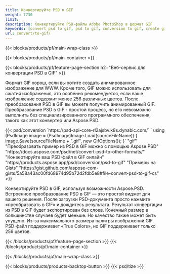```yaml
---
title: Конвертируйте PSD в GIF
weight: 7730
limit: 
description: Конвертируйте PSD-файлы Adobe PhotoShop в формат GIF
keywords: [convert psd to gif, psd to gif, conversion to gif, create gif from psd, print psd as gif]
url: convert/to-gif/
---
```


{{< blocks/products/pf/main-wrap-class >}}

{{< blocks/products/pf/main-container >}}

{{< blocks/products/pf/feature-page-section h2="Веб-сервис для конвертации PSD в GIF" >}}
<p>Формат GIF хорош, если вы хотите создать анимированное изображение для WWW. Кроме того, GIF можно использовать для сжатия изображения, это особенно рекомендуется, если ваше изображение содержит менее 256 различных цветов. После преобразования PSD в GIF вы можете получить анимированный GIF. Преобразование PSD в GIF - простой процесс, но его невозможно выполнить без специализированного программного обеспечения, такого как этот конвертер или Aspose.PSD.</p>
{{< psd/conversion `https://psd-api-core-rl2ajsbv.k8s.dynabic.com/` 
`    using (PsdImage image = (PsdImage)Image.Load(sourceFileName))
    {
        image.Save(sourceFileName + ".gif",  new GifOptions());
    }` 
"gif" "Преобразовать пример из PSD в GIF можно с помощью Aspose.PSD"  "https://docs.aspose.com/psd/net/convert-psd-to-other-formats/" "Конвертируйте ваш PSD-файл в GIF онлайн" "https://products.aspose.app/psd/conversion/psd-to-gif" "Примеры на Gists" "https://gist.github.com/aspose-com-gists/5a58a43ac00fd68974d95b72d2fdb5e8#file-convert-psd-to-gif-cs" >}}
<p>Конвертируйте PSD в GIF, используя возможности Aspose.PSD. Встроенное преобразование PSD в GIF — это простой виджет для вашего решения. После загрузки PSD-документа просто нажмите «преобразовать в GIF» и дождитесь результата. Результат конвертации из PSD в GIF будет экспортирован без слоев. Конечный размер в большинстве случаев будет меньше. Но качество также может быть упущено. Из-за максимального размера палитры изображений GIF. PSD-файл поддерживает «True Colors», но GIF поддерживает только 256 цветов. </p>
{{< /blocks/products/pf/feature-page-section >}}
{{< /blocks/products/pf/main-container >}}


{{< /blocks/products/pf/main-wrap-class >}}

{{< blocks/products/products-backtop-button >}}
{{< psd/tize >}}

